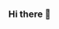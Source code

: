 ### Hi there 👋

<!--
**marcin16d/marcin16d** is a ✨ _special_ ✨ repository because its `README.md` (this file) appears on your GitHub profile.
:point_left:
Here are some ideas to get you started:

- 🔭 I’m currently working on ...
- 🌱 I’m currently learning ...
- 👯 I’m looking to collaborate on ...
- 🤔 I’m looking for help with ...
- 💬 Ask me about ...
- 📫 How to reach me: ...
- 😄 Pronouns: ...
- ⚡ Fun fact: ...
-->
